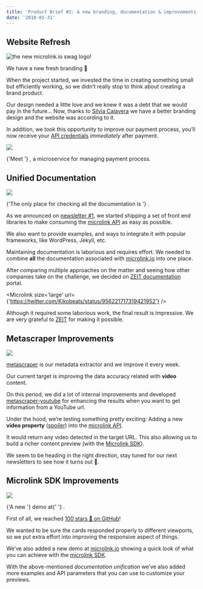 ```yaml
---
title: 'Product Brief #2: A new branding, documentation & improvements'
date: '2018-01-31'
---
```


## Website Refresh

![the new microlink.io swag logo!](https://cdn-images-1.medium.com/max/800/1*qnT4Rmic-FA4_Kf8LdZs_g.png)

<Figcaption children='the new shiny microlink brand' />

We have a new fresh branding 🎉

When the project started, we invested the time in creating something small but efficiently working, so we didn’t really stop to think about creating a brand product.

Our design needed a little love and we knew it was a debt that we would pay in the future… Now, thanks to [Silvia Calavera](http://silviacalavera.es/) we have a better branding design and the website was according to it.

In addition, we took this opportunity to improve our payment process, you’ll now receive your [API credentials](https://docs.microlink.io/api/#api-basics/authentication) *immediately* after payment.

![](https://cdn-images-1.medium.com/max/800/1*k7dpxXR6YBtpvHlnw3vrXw.png)

<Figcaption>
  {'Meet '}
  <Link href='https://tom.js.org' children='tom.js.org' />, a microservice for managing payment
  process.
</Figcaption>

## Unified Documentation

![](https://i.imgur.com/tJxodpG.jpg)

<Figcaption>
  {'The only place for checking all the documentation is '}
  <Link href='https://docs.microlink.io' children='docs.microlink.io' />.
</Figcaption>

As we announced on [newsletter #1](https://medium.com/microlink/microlink-newsletter-1-13b8a055cd6c), we started shipping a set of front end libraries to make consuming the [microlink API](https://docs.microlink.io/api/#introduction) as easy as possible.

We also want to provide examples, and ways to integrate it with popular frameworks, like WordPress, Jekyll, etc.

Maintaining documentation is laborious and requires effort. We needed to combine **all** the documentation associated with [microlink.io](https://microlink.io) into one place.

After comparing multiple approaches on the matter and seeing how other companies take on the challenge, we decided on [ZEIT documentation](https://github.com/zeit/docs) portal.

<Microlink size='large' url={'https://twitter.com/Kikobeats/status/956221717319421952'} />

Although it required some laborious work, the final result is impressive. We are very grateful to [ZEIT](https://zeit.co/) for making it possible.

## Metascraper Improvements

![](https://cdn-images-1.medium.com/max/800/1*ns3f8OrzX3xOaPiS81Lc_w.png)

[metascraper](http://metascraper.js.org/) is our metadata extractor and we improve it every week.

Our current target is improving the data accuracy related with **video** content.

On this period, we did a lot of internal improvements and developed [metascraper-youtube](https://www.npmjs.com/package/metascraper-youtube) for enhancing the results when you want to get information from a YouTube url.

Under the hood, we’re testing something pretty exciting: Adding a new **video property** ([spoiler](https://api.microlink.io/?url=https://twitter.com/verge/status/957383241714970624)) into the [microlink API](https://docs.microlink.io/api).

It would return any video detected in the target URL. This also allowing us to build a richer content preview (with the [Microlink SDK](https://docs.microlink.io/sdk/)).

We seem to be heading in the right direction, stay tuned for our next newsletters to see how it turns out 👀.

## Microlink SDK Improvements

![](https://cdn-images-1.medium.com/max/800/1*kCqm2r2HwPYMceWwj5cwbA.gif)

<Figcaption>
  {'A new '}
  <Link href='https://docs.microlink.io/sdk/' children='Microlink SDK' /> demo at{' '}
  <Link href='https://microlink.io/' children='microlink.io' />.
</Figcaption>

First of all, we reached [100 stars 🌟 on GitHub](https://github.com/microlinkhq/microlinkjs)!

We wanted to be sure the cards responded properly to different viewports, so we put extra effort into improving the responsive aspect of things.

We’ve also added a new demo at [microlink.io](https://microlink.io) showing a quick look of what you can achieve with the [microlink SDK](https://docs.microlink.io/sdk/).

With the above-mentioned *documentation unification* we’ve also added more examples and API parameters that you can use to customize your previews.
